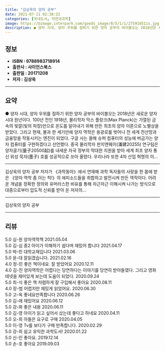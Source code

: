 ```yaml
---
title: "김상욱의 양자 공부"
date: 2021-07-11 02:38:22
categories: [국내도서, 자연과과학]
image: https://bimage.interpark.com/goods_image/8/5/1/1/275918511s.jpg
description: ● 양자 시대, 양자 우위를 점하기 위한 양자 공부의 바이블오는 2018년은 새로운 양자 시대 원년이다. 100년 전인 1918년, 물리학자 막스 플랑크(Max Planck)는 가열된 금속의 빛깔(빛의 파장)만으로 온도를 알아내기 위해 만든 최초의 양자 이론으로 노벨상을 받았다. 그리
---
```


## **정보**

- **ISBN : 9788983718914**
- **출판사 : 사이언스북스**
- **출판일 : 20171208**
- **저자 : 김상욱**

------



## **요약**

●  양자 시대, 양자 우위를 점하기 위한 양자 공부의 바이블오는 2018년은 새로운 양자 시대 원년이다. 100년 전인 1918년, 물리학자 막스 플랑크(Max Planck)는 가열된 금속의 빛깔(빛의 파장)만으로 온도를 알아내기 위해 만든 최초의 양자 이론으로 노벨상을 받았다. 그리고 현재, 불과 한 세기만에 양자 역학은 용광로를 벗어나 전 세계 전산망과 금융망을 작동시키는 엔진이 되었다. 구글 사는 올해 슈퍼 컴퓨터의 성능에 버금가는 양자 컴퓨터를 구현하겠다고 선언했다. 중국 물리학자 판지엔웨이(潘建20255) 연구팀은 양자굴기(量子20500起)를 내세운 자국 정부의 막대한 지원을 받아 세계 최초 양자 통신 위성 묵자(墨子) 호를 성공적으로 쏘아 올렸다. 우리나라 또한 4차 산업 혁명의 이...

------

김상욱의 양자 공부 저자가 《과학동아》에서 연재해 과학 독자들의 사랑을 한 몸에 받은 《양자 역학 좀 아는 척!》의 에피소드들을 취합하고 발전시켜 만든 역작이다. 어려운 개념을 정확한 정의와 유머러스한 비유를 통해 차근차근 이해시켜 나가는 방식으로 대중으로부터 압도적 신뢰를 받아 온 저자의... 

------


김상욱의 양자 공부 

------


## **리뷰** 

5.0 심-원 양자역학책 2021.05.04 <br/>5.0 김-심 중2  아이가 이해하기 쉽다며 재밌어 합니다 2021.04.17 <br/>5.0 박-민 대학교재입니다 2021.03.06 <br/>5.0 윤-대 잘읽겠습니다.  2021.02.16 <br/>4.0 정-민 좋은 책이네요. 잘 받았어요 2020.12.11 <br/>4.0 김-진 양자역학은 어렵다는 당연하다는 이야기를 당연히 받아들였다. 그리고 영화 테넷을 재미있게 보는데 도움이 되었다. 2020.09.24 <br/>5.0 최-식 좋은 책 저렴하게 잘 구입해서 좋아요  2020.08.11 <br/>4.0 장-범 어렵지만 재밌게 읽었어요. 2020.06.30 <br/>5.0 고-옥 좋네요만족합니다 2020.06.26 <br/>5.0 김-애 재밌어요 2020.06.12 <br/>5.0 강-화 좋은 내용 2020.06.11 <br/>5.0 김-영 아이가 읽고 싶어서 샀는데 좋다고 하네요 2020.04.11 <br/>5.0 오-희 아들은 요구로 구매 2020.04.05 <br/>5.0 이-영 Tv를 보다가 구매 만족합니다. 2020.02.29 <br/>5.0 강-희 쉽고 유익한 과학도서! 2020.01.22 <br/>5.0 신-인 좋아요.  2019.12.14 <br/>5.0 손-호 좋아요 2019.09.03 <br/>